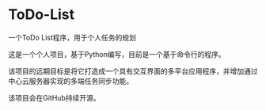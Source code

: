 # ToDo-List
一个ToDo List程序，用于个人任务的规划

这是一个个人项目，基于Python编写，目前是一个基于命令行的程序。

该项目的远期目标是将它打造成一个具有交互界面的多平台应用程序，并增加通过中心云服务器实现的多端任务同步功能。

该项目会在GitHub持续开源。